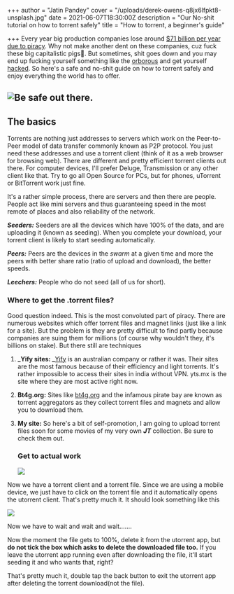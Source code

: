 +++
author = "Jatin Pandey"
cover = "/uploads/derek-owens-q8jx6lfpkt8-unsplash.jpg"
date = 2021-06-07T18:30:00Z
description = "Our No-shit tutorial on how to torrent safely"
title = "How to torrent, a beginner's guide"

+++
Every year big production companies lose around [$71 billion per year due to piracy](https://webhostingprof.com/blog/piracy-statistics/ "dollars"). Why not make another dent on these companies, cuz fuck these big capitalistic pigs🖕. But sometimes, shit goes down and you may end up fucking yourself something like the [orborous](https://en.wikipedia.org/wiki/Oroborus "snake") and get yourself [hacked](https://en.wikipedia.org/wiki/Oroborus "fucked up"). So here's a safe and no-shit guide on how to torrent safely and enjoy everything the world has to offer.

## ![Be safe out there.](/uploads/ga-xncszfvfqhe-unsplash.jpg)

## The basics

Torrents are nothing just addresses to servers which work on the Peer-to-Peer model of data transfer commonly known as P2P protocol. You just need these addresses and use a torrent client (think of it as a web browser for browsing web). There are different and pretty efficient torrent clients out there. For computer devices, I'll prefer Deluge, Transmission or any other client like that. Try to go all Open Source for PCs, but for phones, uTorrent or BitTorrent work just fine.

It's a rather simple process, there are servers and then there are people. People act like mini servers and thus guaranteeing speed in the most remote of places and also reliability of the network.

**_Seeders:_** Seeders are all the devices which have 100% of the data, and are uploading it (known as seeding). When you complete your download, your torrent client is likely to start seeding automatically.

**_Peers:_** Peers are the devices in the _swarm_ at a given time and more the peers with better share ratio (ratio of upload and download), the better speeds. 

**_Leechers:_** People who do not seed (all of us for short).

### Where to get the .torrent files?

Good question indeed. This is the most convoluted part of piracy. There are numerous websites which offer torrent files and magnet links (just like a link for a site). But the problem is they are pretty difficult to find partly because companies are suing them for millions (of course why wouldn't they, it's billions on stake). But there still are techniques

1. **_Yify sites: _**[Yify](https://en.wikipedia.org/wiki/YIFY "YIfy") is an australian company or rather it was. Their sites are the most famous because of their efficiency and light torrents. It's rather impossible to access their sites in india without VPN. yts.mx is the site where they are most active right now. 
2. **Bt4g.org:** Sites like [bt4g.org](https://bt4g.org/) and the infamous pirate bay are known as torrent aggregators as they collect torrent files and magnets and allow you to download them. 
3. **My site:** So here's a bit of self-promotion, I am going to upload torrent files soon for some movies of my very own **_JT_** collection. Be sure to check them out.

   ### Get to actual work

   ![](/uploads/markus-spiske-iar-afb0qqw-unsplash.jpg)

Now we have a torrent client and a torrent file. Since we are using a mobile device,  we just have to click on the torrent file and it automatically opens the utorrent client. That's pretty much it. It should look something like this

![](/uploads/unnamed.png)

Now we have to wait and wait and wait.......

Now the moment the file gets to 100%, delete it from the utorrent app, but **do not tick the box which asks to delete the downloaded file too.** If you leave the utorrent app running even after downloading the file, it'll start seeding it and who wants that, right? 

That's pretty much it, double tap the back button to exit the utorrent app after deleting the torrent download(not the file).